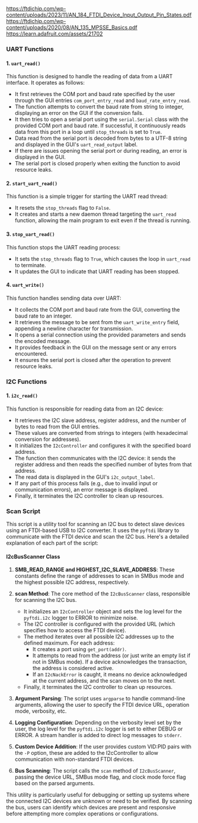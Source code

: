 https://ftdichip.com/wp-content/uploads/2023/11/AN_184_FTDI_Device_Input_Output_Pin_States.pdf
https://ftdichip.com/wp-content/uploads/2020/08/AN_135_MPSSE_Basics.pdf
https://learn.adafruit.com/assets/21702


### UART Functions

#### 1. `uart_read()`
This function is designed to handle the reading of data from a UART interface. It operates as follows:

- It first retrieves the COM port and baud rate specified by the user through the GUI entries `com_port_entry_read` and `baud_rate_entry_read`.
- The function attempts to convert the baud rate from string to integer, displaying an error on the GUI if the conversion fails.
- It then tries to open a serial port using the `serial.Serial` class with the provided COM port and baud rate. If successful, it continuously reads data from this port in a loop until `stop_threads` is set to `True`.
- Data read from the serial port is decoded from bytes to a UTF-8 string and displayed in the GUI's `uart_read_output` label.
- If there are issues opening the serial port or during reading, an error is displayed in the GUI.
- The serial port is closed properly when exiting the function to avoid resource leaks.

#### 2. `start_uart_read()`
This function is a simple trigger for starting the UART read thread:

- It resets the `stop_threads` flag to `False`.
- It creates and starts a new daemon thread targeting the `uart_read` function, allowing the main program to exit even if the thread is running.

#### 3. `stop_uart_read()`
This function stops the UART reading process:

- It sets the `stop_threads` flag to `True`, which causes the loop in `uart_read` to terminate.
- It updates the GUI to indicate that UART reading has been stopped.

#### 4. `uart_write()`
This function handles sending data over UART:

- It collects the COM port and baud rate from the GUI, converting the baud rate to an integer.
- It retrieves the message to be sent from the `uart_write_entry` field, appending a newline character for transmission.
- It opens a serial connection using the provided parameters and sends the encoded message.
- It provides feedback in the GUI on the message sent or any errors encountered.
- It ensures the serial port is closed after the operation to prevent resource leaks.

### I2C Functions

#### 1. `i2c_read()`
This function is responsible for reading data from an I2C device:

- It retrieves the I2C slave address, register address, and the number of bytes to read from the GUI entries.
- These values are converted from strings to integers (with hexadecimal conversion for addresses).
- It initializes the `I2cController` and configures it with the specified board address.
- The function then communicates with the I2C device: it sends the register address and then reads the specified number of bytes from that address.
- The read data is displayed in the GUI's `i2c_output_label`.
- If any part of this process fails (e.g., due to invalid input or communication errors), an error message is displayed.
- Finally, it terminates the I2C controller to clean up resources.

### Scan Script
This script is a utility tool for scanning an I2C bus to detect slave devices using an FTDI-based USB to I2C converter. It uses the `pyftdi` library to communicate with the FTDI device and scan the I2C bus. Here's a detailed explanation of each part of the script:
#### I2cBusScanner Class

1. **SMB_READ_RANGE and HIGHEST_I2C_SLAVE_ADDRESS**: These constants define the range of addresses to scan in SMBus mode and the highest possible I2C address, respectively.

2. **scan Method**: The core method of the `I2cBusScanner` class, responsible for scanning the I2C bus.
   - It initializes an `I2cController` object and sets the log level for the `pyftdi.i2c` logger to ERROR to minimize noise.
   - The I2C controller is configured with the provided URL (which specifies how to access the FTDI device).
   - The method iterates over all possible I2C addresses up to the defined maximum. For each address:
     - It creates a port using `get_port(addr)`.
     - It attempts to read from the address (or just write an empty list if not in SMBus mode). If a device acknowledges the transaction, the address is considered active.
     - If an `I2cNackError` is caught, it means no device acknowledged at the current address, and the scan moves on to the next.
   - Finally, it terminates the I2C controller to clean up resources.

1. **Argument Parsing**: The script uses `argparse` to handle command-line arguments, allowing the user to specify the FTDI device URL, operation mode, verbosity, etc.

2. **Logging Configuration**: Depending on the verbosity level set by the user, the log level for the `pyftdi.i2c` logger is set to either DEBUG or ERROR. A stream handler is added to direct log messages to `stderr`.

3. **Custom Device Addition**: If the user provides custom VID:PID pairs with the `-P` option, these are added to the I2cController to allow communication with non-standard FTDI devices.

4. **Bus Scanning**: The script calls the `scan` method of `I2cBusScanner`, passing the device URL, SMBus mode flag, and clock mode force flag based on the parsed arguments.

This utility is particularly useful for debugging or setting up systems where the connected I2C devices are unknown or need to be verified. By scanning the bus, users can identify which devices are present and responsive before attempting more complex operations or configurations.
